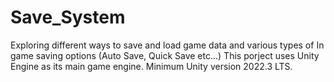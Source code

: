 # Save_System
Exploring different ways to save and load game data and various types of In game saving options (Auto Save, Quick Save etc...)
This porject uses Unity Engine as its main game engine.
Minimum Unity version 2022.3 LTS.
